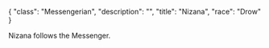 {
    "class": "Messengerian",
    "description": "",
    "title": "Nizana",
    "race": "Drow"
}

Nizana follows the Messenger.